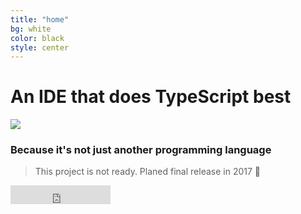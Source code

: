 ```yaml
---
title: "home"
bg: white
color: black
style: center
---
```


# An IDE that does TypeScript best

<img src="https://raw.githubusercontent.com/TypeScriptBuilder/tsb/master/resources/icon.png"/>

### Because it's not just another programming language

> This project is not ready. Planed final release in 2017 🌹

<iframe src="https://ghbtns.com/github-btn.html?user=TypeScriptBuilder&repo=tsb&type=star&count=true&size=large" frameborder="0" scrolling="0" width="160px" height="30px"></iframe>
